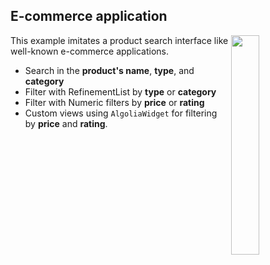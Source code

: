 ## E-commerce application
<img src="../docs/ikea.gif" align="right" style="width: 30%; height: 30%"/>

This example imitates a product search interface like well-known e-commerce applications.

- Search in the **product's name**, **type**, and **category**
- Filter with RefinementList by **type** or **category**
- Filter with Numeric filters by **price** or **rating**
- Custom views using `AlgoliaWidget` for filtering by **price** and **rating**.

